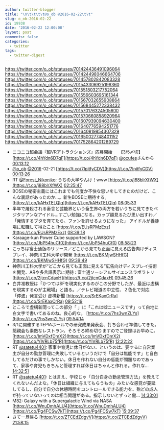 ```yaml
---
author: twitter-blogger
title: "\n\t\t\t\t@o_ob @2016-02-22\t\t"
slug: o_ob-2016-02-22
id: 19938
date: '2016-02-22 12:00:00'
layout: post
comments: false
categories:
  - twitter
tags:
  - twitter-digest
---
```


https://twitter.com/o_ob/statuses/701424436491096064 https://twitter.com/o_ob/statuses/701424498046664706 https://twitter.com/o_ob/statuses/701457802842083328 https://twitter.com/o_ob/statuses/701543306925199360 https://twitter.com/o_ob/statuses/701551803217752064 https://twitter.com/o_ob/statuses/701556603695161344 https://twitter.com/o_ob/statuses/701567032655908864 https://twitter.com/o_ob/statuses/701568445272338432 https://twitter.com/o_ob/statuses/701570176324505600 https://twitter.com/o_ob/statuses/701570660858920964 https://twitter.com/o_ob/statuses/701607939094630400 https://twitter.com/o_ob/statuses/701640776594251776 https://twitter.com/o_ob/statuses/701640819854307329 https://twitter.com/o_ob/statuses/701650027748401152 https://twitter.com/o_ob/statuses/701752864201289729  

*   ニコニコ超会議『超VRアトラクションズ』応募開始　　【3/5〆切】 [https://t.co/4hYdn6D7qF](https://t.co/4hYdn6D7qF) [@ocufes](https://twitter.com/ocufes)さんから [00:13:12](https://twitter.com/o_ob/statuses/701424436491096064)
*   [@o_ob](https://twitter.com/o_ob) [@2016](https://twitter.com/2016)-02-21 [https://t.co/7IpitfyCDV](https://t.co/7IpitfyCDV) [00:13:26](https://twitter.com/o_ob/statuses/701424498046664706)
*   RT [@Forest_Nikoniko](https://twitter.com/Forest_Nikoniko): うちの大学やんけ！www [https://t.co/j88blrXfWX](https://t.co/j88blrXfWX) [02:25:47](https://twitter.com/o_ob/statuses/701457802842083328)
*   BOSEの秘密主義にはこれまでも何度か不快な思いをしてきたのだけど、こんな裏話があったのか...。新生BOSEに期待する。 [https://t.co/kAHxTELQIq](https://t.co/kAHxTELQIq) [08:05:33](https://twitter.com/o_ob/statuses/701543306925199360)
*   半年で屠殺される畜舎と芸能界という畜生界の両方を若いうちに見てきたベジタリアンなアイドル...すごい勉強になる。カップ麺見るたび思い出すわ／「発情するブタを育てたら、ファンを許せるようになった」 アイドルが養豚場に転職して得たこと [https://t.co/EUsRPMzExz](https://t.co/EUsRPMzExz) [08:39:18](https://twitter.com/o_ob/statuses/701551803217752064)
*   Karaage-kun Power Cube supported by LAWSON? [https://t.co/JbP54huCf0](https://t.co/JbP54huCf0) [08:58:23](https://twitter.com/o_ob/statuses/701556603695161344)
*   こっちは富士通版のリリース／どこから見ても正面に見える広告向けディスプレイ、神奈川工科大学が開発 [https://t.co/BKMjwSHHfG](https://t.co/BKMjwSHHfG) [09:39:49](https://twitter.com/o_ob/statuses/701567032655908864)
*   神奈川工科大学が“どこから見ても正面に見える”広告向けディスプレイ技術を開発、ARや多言語表示に期待 : 富士通ソーシアルサイエンスラボラトリ [https://t.co/2jtcnCdaxH](https://t.co/2jtcnCdaxH) [09:45:26](https://twitter.com/o_ob/statuses/701568445272338432)
*   白井准教授は「かつてはSFを現実化するのがこの分野でしたが、最近は虚構を現実するのが主戦場」と語る。／テレビ報道の中立性、２色化で対応　「停波」発言受け 虚構新聞 [https://t.co/SrEKaxCrRa](https://t.co/SrEKaxCrRa) [09:52:19](https://twitter.com/o_ob/statuses/701570176324505600)
*   ところで虚構新聞ってこの部分「 」に「これは嘘ニュースです」って白地に白文字で書いてあるのね。良心的な。 [https://t.co/7hs3wnZLYs](https://t.co/7hs3wnZLYs) [09:54:14](https://twitter.com/o_ob/statuses/701570660858920964)
*   3/1に開催するTEPIAホールでの研究成果発表会、打ち合わせ準備してきた。懇親会も素敵なレストラン。そろそろ締め切りますのでご登録はお早めに。 [https://t.co/ImVDxfDmX2](https://t.co/ImVDxfDmX2) [https://t.co/YlVRLb75fR](https://t.co/YlVRLb75fR) [12:22:22](https://twitter.com/o_ob/statuses/701607939094630400)
*   RT [@satetu4401](https://twitter.com/satetu4401): 家事や育児に休日がない、というのは、要するに自営業主が自分の勤怠管理に失敗しているというだけで「自分は無能です」と自白してるだけの事でしかない。休日を作れない自分の低能が問題なのであって、家事や育児もきちんと管理すれば休日はちゃんと作れる。作れな… [14:32:51](https://twitter.com/o_ob/statuses/701640776594251776)
*   RT [@satetu4401](https://twitter.com/satetu4401): とは言え、学校じゃ「自分自身の勤怠管理方法」を教えてくれないんだよな。「休日は組織に与えてもらうもの」みたいな感覚が蔓延してるし、自分で自分の休憩時間をコントロールできる能力を、殆どの成人が持っていないってのは相当問題がある。指示しないとずっと働… [14:33:01](https://twitter.com/o_ob/statuses/701640819854307329)
*   M82: Galaxy with a Supergalactic Wind via NASA [https://t.co/WnuDmhALU4](https://t.co/WnuDmhALU4) [https://t.co/Pg4FCSw7kT](https://t.co/Pg4FCSw7kT) [15:09:37](https://twitter.com/o_ob/statuses/701650027748401152)
*   さて一旦帰る [https://t.co/ZTCEdZdgvV](https://t.co/ZTCEdZdgvV) [21:58:15](https://twitter.com/o_ob/statuses/701752864201289729)